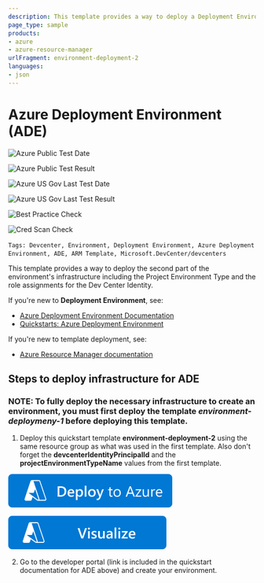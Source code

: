 ```yaml
---
description: This template provides a way to deploy a Deployment Environment resource.
page_type: sample
products:
- azure
- azure-resource-manager
urlFragment: environment-deployment-2
languages:
- json
---
```


# Azure Deployment Environment (ADE)

![Azure Public Test Date](https://azurequickstartsservice.blob.core.windows.net/badges/quickstarts/microsoft.devcenter/environment-deployment-2/PublicLastTestDate.svg)

![Azure Public Test Result](https://azurequickstartsservice.blob.core.windows.net/badges/quickstarts/microsoft.devcenter/environment-deployment-2/PublicDeployment.svg)

![Azure US Gov Last Test Date](https://azurequickstartsservice.blob.core.windows.net/badges/quickstarts/microsoft.devcenter/environment-deployment-2/FairfaxLastTestDate.svg)

![Azure US Gov Last Test Result](https://azurequickstartsservice.blob.core.windows.net/badges/quickstarts/microsoft.devcenter/environment-deployment-2/FairfaxDeployment.svg)

![Best Practice Check](https://azurequickstartsservice.blob.core.windows.net/badges/quickstarts/microsoft.devcenter/environment-deployment-2/BestPracticeResult.svg)

![Cred Scan Check](https://azurequickstartsservice.blob.core.windows.net/badges/quickstarts/microsoft.devcenter/environment-deployment-2/CredScanResult.svg)

`Tags: Devcenter, Environment, Deployment Environment, Azure Deployment Environment, ADE, ARM Template, Microsoft.DevCenter/devcenters`

This template provides a way to deploy the second part of the environment's infrastructure including the Project Environment Type and the role assignments for the Dev Center Identity.

If you're new to **Deployment Environment**, see:

- [Azure Deployment Environment Documentation](https://learn.microsoft.com/en-us/azure/deployment-environments/overview-what-is-azure-deployment-environments)
- [Quickstarts: Azure Deployment Environment](https://learn.microsoft.com/en-us/azure/deployment-environments/quickstart-create-access-environments)

If you're new to template deployment, see:

- [Azure Resource Manager documentation](https://docs.microsoft.com/azure/azure-resource-manager/)

## Steps to deploy infrastructure for ADE

### NOTE: To fully deploy the necessary infrastructure to create an environment, you must first deploy the template _environment-deploymeny-1_ before deploying this template.

1. Deploy this quickstart template **environment-deployment-2** using the same resource group as what was used in the first template. Also don't forget the **devcenterIdentityPrincipalId** and the **projectEnvironmentTypeName** values from the first template.

[![Deploy To Azure](https://raw.githubusercontent.com/Azure/azure-quickstart-templates/master/1-CONTRIBUTION-GUIDE/images/deploytoazure.svg?sanitize=true)](https://portal.azure.com/#create/Microsoft.Template/uri/https%3A%2F%2Fraw.githubusercontent.com%2FAzure%2Fazure-quickstart-templates%2Fmaster%2Fquickstarts%2Fmicrosoft.devcenter%2Fenvironment-deployment-2%2Fazuredeploy.json)

[![Visualize](https://raw.githubusercontent.com/Azure/azure-quickstart-templates/master/1-CONTRIBUTION-GUIDE/images/visualizebutton.svg?sanitize=true)](http://armviz.io/#/?load=https%3A%2F%2Fraw.githubusercontent.com%2FAzure%2Fazure-quickstart-templates%2Fmaster%2Fquickstarts%2Fmicrosoft.devcenter%2Fenvironment-deployment-2%2Fazuredeploy.json)

2. Go to the developer portal (link is included in the quickstart documentation for ADE above) and create your environment.
